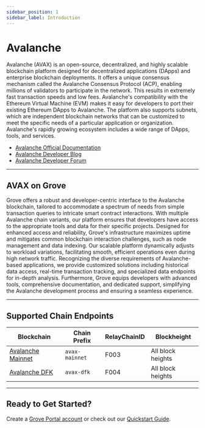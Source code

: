 ```yaml
---
sidebar_position: 1
sidebar_label: Introduction
---
```


# Avalanche

Avalanche (AVAX) is an open-source, decentralized, and highly scalable blockchain platform designed for decentralized applications (DApps) and enterprise blockchain deployments. It offers a unique consensus mechanism called the Avalanche Consensus Protocol (ACP), enabling millions of validators to participate in the network. This results in extremely fast transaction speeds and low fees. Avalanche's compatibility with the Ethereum Virtual Machine (EVM) makes it easy for developers to port their existing Ethereum DApps to Avalanche. The platform also supports subnets, which are independent blockchain networks that can be customized to meet the specific needs of a particular application or organization. Avalanche's rapidly growing ecosystem includes a wide range of DApps, tools, and services.

- [Avalanche Official Documentation](https://docs.avax.network/)
- [Avalanche Developer Blog](https://medium.com/avalancheavax)
- [Avalanche Developer Forum](https://forum.avax.network/)

---

## AVAX on Grove

Grove offers a robust and developer-centric interface to the Avalanche blockchain, tailored to accommodate a spectrum of needs from simple transaction queries to intricate smart contract interactions. With multiple Avalanche chain variants, our platform ensures that developers have access to the appropriate tools and data for their specific projects. Designed for enhanced access and reliability, Grove's infrastructure maximizes uptime and mitigates common blockchain interaction challenges, such as node management and data indexing. Our scalable platform dynamically adjusts to workload variations, facilitating smooth, efficient operations even during high network traffic. Recognizing the diverse requirements of Avalanche-based applications, we provide customized solutions including historical data access, real-time transaction tracking, and specialized data endpoints for in-depth analysis. Furthermore, Grove equips developers with advanced tools, comprehensive documentation, and dedicated support, simplifying the Avalanche development process and ensuring a seamless experience.

---

## Supported Chain Endpoints

| Blockchain                                      | Chain Prefix    | RelayChainID | Blockheight         |
| ----------------------------------------------- | --------------- | ------------ | ------------------- |
| [Avalanche Mainnet](./endpoints/avax)   | `avax-mainnet`  | F003         | All block heights |
| [Avalanche DFK](./endpoints/avax-dfk)           | `avax-dfk`      | F004         | All block heights |

---

## Ready to Get Started?

Create a [Grove Portal account](https://portal.grove.city) or check out our [Quickstart Guide](/guides/getting-started/quickstart).
